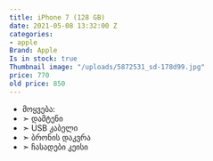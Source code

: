 ```yaml
---
title: iPhone 7 (128 GB)
date: 2021-05-08 13:32:00 Z
categories:
- apple
Brand: Apple
Is in stock: true
Thumbnail image: "/uploads/5872531_sd-178d99.jpg"
price: 770
old price: 850
---
```


* მოყვება: 
* ➣ დამტენი
* ➣ USB კაბელი
* ➣ ბრონის დაკვრა
* ➣ ჩასადები კეისი